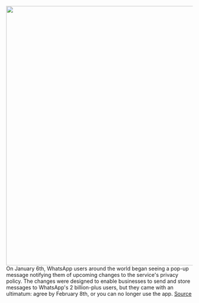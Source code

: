 <img src='https://cdn.vox-cdn.com/thumbor/F-usnX48lzyhbBW1Svechsx9ugg=/0x0:2040x1360/1200x675/filters:focal(857x517:1183x843)/cdn.vox-cdn.com/uploads/chorus_image/image/68720029/acastro_210125_1777_signal_0002.0.jpg' width='700px' /><br/>
On January 6th, WhatsApp users around the world began seeing a pop-up message notifying them of upcoming changes to the service's privacy policy. The changes were designed to enable businesses to send and store messages to WhatsApp's 2 billion-plus users, but they came with an ultimatum: agree by February 8th, or you can no longer use the app.
<a href='https://www.theverge.com/22249391/signal-app-abuse-messaging-employees-violence-misinformation'> Source <a/>